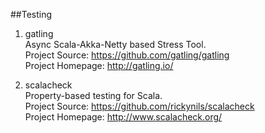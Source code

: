 ##Testing

1. gatling   
Async Scala-Akka-Netty based Stress Tool.   
Project Source: https://github.com/gatling/gatling    
Project Homepage: http://gatling.io/ 

1. scalacheck   
Property-based testing for Scala.  
Project Source: https://github.com/rickynils/scalacheck    
Project Homepage: http://www.scalacheck.org/

